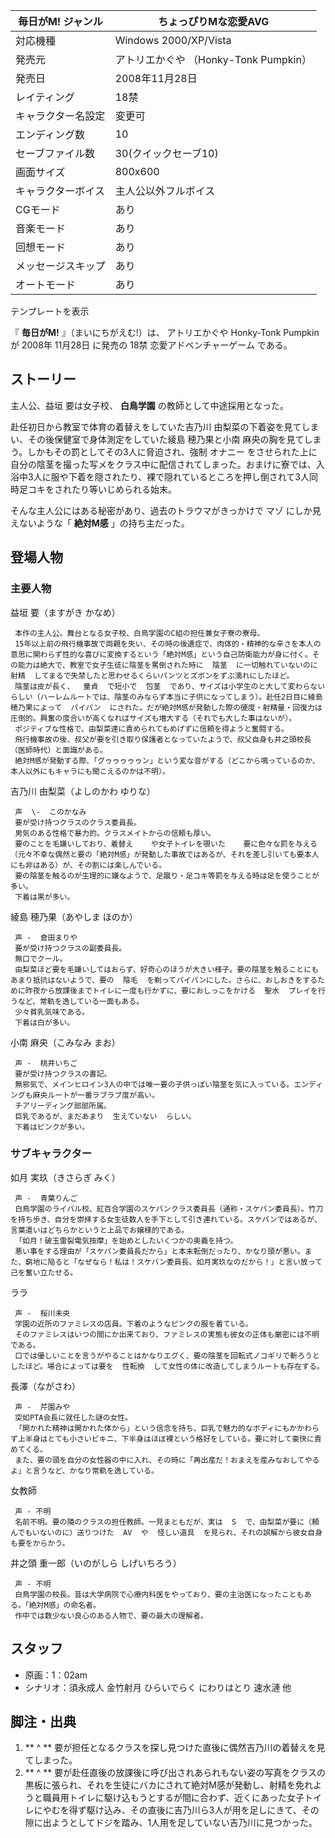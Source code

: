 毎日がM!  ジャンル  |  ちょっぴりMな恋愛AVG   
---|---  
対応機種  |  Windows 2000/XP/Vista   
発売元  |  アトリエかぐや （Honky-Tonk Pumpkin）   
発売日  |  2008年11月28日   
レイティング  |  18禁   
キャラクター名設定  |  変更可   
エンディング数  |  10   
セーブファイル数  |  30(クイックセーブ10)   
画面サイズ  |  800x600   
キャラクターボイス  |  主人公以外フルボイス   
CGモード  |  あり   
音楽モード  |  あり   
回想モード  |  あり   
メッセージスキップ  |  あり   
オートモード  |  あり   
テンプレートを表示  
  
『 **毎日がM!** 』（まいにちがえむ!）は、  アトリエかぐや Honky-Tonk Pumpkin  が  2008年  11月28日  に発売の
18禁  恋愛アドベンチャーゲーム  である。

##  ストーリー  

主人公、益垣 要は女子校、 **白鳥学園** の教師として中途採用となった。

赴任初日から教室で体育の着替えをしていた吉乃川 由梨菜の下着姿を見てしまい、その後保健室で身体測定をしていた綾島 穂乃果と小南
麻央の胸を見てしまう。しかもその罰としてその3人に脅迫され、強制  オナニー
をさせられた上に自分の陰茎を撮った写メをクラス中に配信されてしまった。おまけに寮では、入浴中3人に服や下着を隠されたり、裸で隠れているところを押し倒されて3人同時足コキをされたり等いじめられる始末。

そんな主人公にはある秘密があり、過去のトラウマがきっかけで  マゾ  にしか見えないような「 **絶対M感** 」の持ち主だった。

##  登場人物  

###  主要人物  

益垣 要（ますがき かなめ）

     本作の主人公。舞台となる女子校、白鳥学園のC組の担任兼女子寮の寮母。 
     15年以上前の飛行機事故で両親を失い、その時の後遺症で、肉体的・精神的な辛さを本人の意思に関わらず性的な喜びに変換するという「絶対M感」という自己防衛能力が身に付く。その能力は絶大で、教室で女子生徒に陰茎を罵倒された時に  陰茎  に一切触れていないのに  射精  してまるで失禁したと思わせるくらいパンツとズボンをずぶ濡れにしたほど。 
     陰茎は皮が長く、  童貞  で短小で  包茎  であり、サイズは小学生のと大して変わらないらしい（ハーレムルートでは、陰茎のみならず本当に子供になってしまう）。赴任2日目に綾島穂乃果によって  パイパン  にされた。だが絶対M感が発動した際の硬度・射精量・回復力は圧倒的。興奮の度合いが高くなればサイズも増大する（それでも大した事はないが）。 
     ポジティブな性格で、由梨菜達に責められてもめげずに信頼を得ようと奮闘する。 
     飛行機事故の後、叔父が要を引き取り保護者となっていたようで、叔父自身も井之頭校長（医師時代）と面識がある。 
     絶対M感が発動する際、「グゥゥゥゥゥン」という変な音がする（どこから鳴っているのか、本人以外にもキャラにも聞こえるのかは不明）。 
吉乃川 由梨菜（よしのかわ ゆりな）

     声  \-  このかなみ 
     要が受け持つクラスのクラス委員長。 
     男気のある性格で暴力的。クラスメイトからの信頼も厚い。 
     要のことを毛嫌いしており、着替え    や女子トイレを覗いた    要に色々な罰を与える（元々不幸な偶然と要の「絶対M感」が発動した事故ではあるが、それを差し引いても要本人にも非はある）が、その割には楽しんでいる。 
     要の陰茎を触るのが生理的に嫌なようで、足蹴り・足コキ等罰を与える時は足を使うことが多い。 
     下着は黒が多い。 
綾島 穂乃果（あやしま ほのか）

     声 -  倉田まりや 
     要が受け持つクラスの副委員長。 
     無口でクール。 
     由梨菜ほど要を毛嫌いしてはおらず、好奇心のほうが大きい様子。要の陰茎を触ることにもあまり抵抗はないようで、要の  陰毛  を剃ってパイパンにした。さらに、おしおきをするために昨夜から放課後までトイレに一度も行かずに、要におしっこをかける  聖水  プレイを行うなど、常軌を逸している一面もある。 
     少々貧乳気味である。 
     下着は白が多い。 
小南 麻央（こみなみ まお）

     声 -  桃井いちご 
     要が受け持つクラスの書記。 
     無邪気で、メインヒロイン3人の中では唯一要の子供っぽい陰茎を気に入っている。エンディングも麻央ルートが一番ラブラブ度が高い。 
     チアリーディング部部所属。 
     巨乳であるが、まだあまり  生えていない  らしい。 
     下着はピンクが多い。 

###  サブキャラクター  

如月 実玖（きさらぎ みく）

     声 -  青葉りんご 
     白鳥学園のライバル校、紅百合学園のスケバンクラス委員長（通称・スケバン委員長）。竹刀を持ち歩き、自分を崇拝する女生徒数人を手下として引き連れている。スケバンではあるが、言葉遣いはどちらかというと上品でお嬢様的である。 
     「如月！破玉雷裂電気按摩」を始めとしたいくつかの奥義を持つ。 
     悪い事をする理由が「スケバン委員長だから」と本末転倒だったり、かなり頭が悪い。また、窮地に陥ると「なぜなら！私は！スケバン委員長、如月実玖なのだから！」と言い放って己を奮い立たせる。 
ララ

     声 -  桜川未央 
     学園の近所のファミレスの店員。下着のようなピンクの服を着ている。 
     そのファミレスはいつの間にか出来ており、ファミレスの実態も彼女の正体も厳密には不明である。 
     口では優しいことを言うがやることはかなりエグく、要の陰茎を回転式ノコギリで斬ろうとしたほど。場合によっては要を  性転換  して女性の体に改造してしまうルートも存在する。 
長澤（ながさわ）

     声 -  芹園みや 
     突如PTA会長に就任した謎の女性。 
     「開かれた精神は開かれた体から」という信念を持ち、巨乳で魅力的なボディにもかかわらず上半身はとても小さいビキニ、下半身はほぼ裸という格好をしている。要に対して豪快に責めてくる。 
     また、要の頭を自分の女性器の中に入れ、その時に「再出産だ！おまえを産みなおしてやるよ」と言うなど、かなり常軌を逸している。 
女教師

     声 - 不明 
     名前不明。要の隣のクラスの担任教師。一見まともだが、実は  S  で、由梨菜が要に（頼んでもいないのに）送りつけた  AV  や  怪しい道具  を見られ、それの誤解から彼女自身も要をからかう。 
井之頭 重一郎（いのがしら しげいちろう）

     声 - 不明 
     白鳥学園の校長。昔は大学病院で心療内科医をやっており、要の主治医になったこともある。「絶対M感」の命名者。 
     作中では数少ない良心のある人物で、要の最大の理解者。 

##  スタッフ  

  * 原画：1：02am 
  * シナリオ：須永成人 金竹射月 ひらいでらく にわりはとり 速水漣 他 

##  脚注・出典  

  1. ** ^  ** 要が担任となるクラスを探し見つけた直後に偶然吉乃川の着替えを見てしまった。 
  2. ** ^  ** 要が赴任直後の放課後に呼び出されあられもない姿の写真をクラスの黒板に張られ、それを生徒にバカにされて絶対M感が発動し、射精を免れようと職員用トイレに駆け込もうとするが間に合わず、近くにあった女子トイレにやむを得ず駆け込み、その直後に吉乃川ら3人が用を足しにきて、その隙に出ようとしてドジを踏み、1人用を足していない吉乃川に見つかった。 

